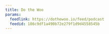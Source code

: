 ```yaml
---
title: Do the Woo
params:
  feedlink: https://dothewoo.io/feed/podcast
  feedid: 186c9df1a490b72e279f1d9d4558545b
---
```


